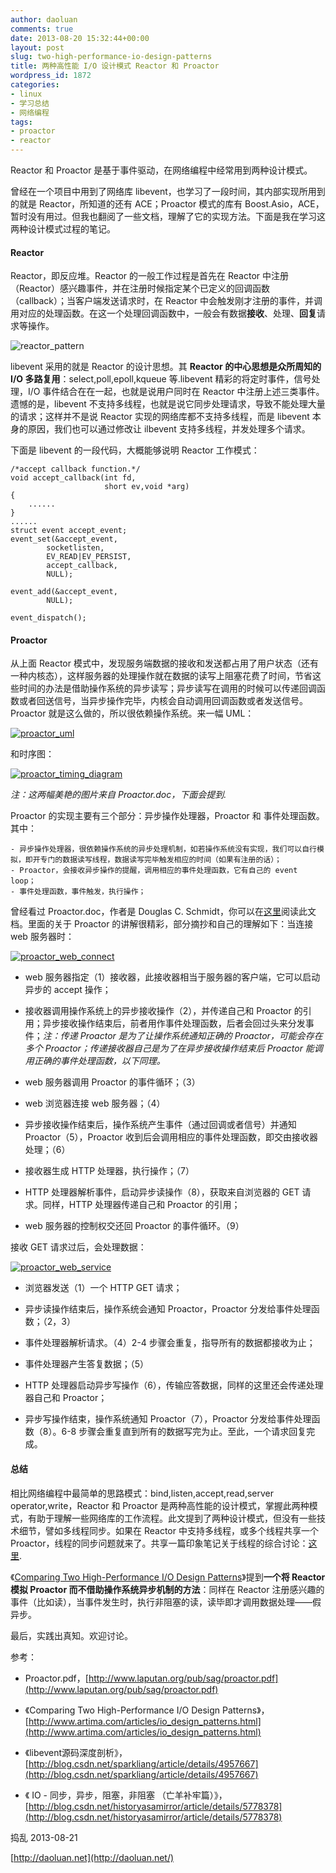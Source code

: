 ```yaml
---
author: daoluan
comments: true
date: 2013-08-20 15:32:44+00:00
layout: post
slug: two-high-performance-io-design-patterns
title: 两种高性能 I/O 设计模式 Reactor 和 Proactor
wordpress_id: 1872
categories:
- linux
- 学习总结
- 网络编程
tags:
- proactor
- reactor
---
```


Reactor 和 Proactor 是基于事件驱动，在网络编程中经常用到两种设计模式。

曾经在一个项目中用到了网络库 libevent，也学习了一段时间，其内部实现所用到的就是 Reactor，所知道的还有 ACE；Proactor 模式的库有 Boost.Asio，ACE，暂时没有用过。但我也翻阅了一些文档，理解了它的实现方法。下面是我在学习这两种设计模式过程的笔记。


#### Reactor


Reactor，即反应堆。Reactor 的一般工作过程是首先在 Reactor 中注册（Reactor）感兴趣事件，并在注册时候指定某个已定义的回调函数（callback）；当客户端发送请求时，在 Reactor 中会触发刚才注册的事件，并调用对应的处理函数。在这一个处理回调函数中，一般会有数据**接收**、处理、**回复**请求等操作。

![reactor_pattern](http://md.daoluan.net/images/blog/2013/08/reactor_pattern.png)

libevent 采用的就是 Reactor 的设计思想。其 **Reactor 的中心思想是众所周知的 I/O 多路复用**：select,poll,epoll,kqueue 等.libevent 精彩的将定时事件，信号处理，I/O 事件结合在在一起，也就是说用户同时在 Reactor 中注册上述三类事件。遗憾的是，libevent 不支持多线程，也就是说它同步处理请求，导致不能处理大量的请求；这样并不是说 Reactor 实现的网络库都不支持多线程，而是 libevent 本身的原因，我们也可以通过修改让 ilbevent 支持多线程，并发处理多个请求。

下面是 libevent 的一段代码，大概能够说明 Reactor 工作模式：

    
    /*accept callback function.*/
    void accept_callback(int fd,
    					 short ev,void *arg)
    {
        ......
    }
    ......
    struct event accept_event;
    event_set(&accept_event,
    		socketlisten,
    		EV_READ|EV_PERSIST,
    		accept_callback,
    		NULL);
    
    event_add(&accept_event,
    		NULL);
    
    event_dispatch();




#### Proactor


从上面 Reactor 模式中，发现服务端数据的接收和发送都占用了用户状态（还有一种内核态），这样服务器的处理操作就在数据的读写上阻塞花费了时间，节省这些时间的办法是借助操作系统的异步读写；异步读写在调用的时候可以传递回调函数或者回送信号，当异步操作完毕，内核会自动调用回调函数或者发送信号。Proactor 就是这么做的，所以很依赖操作系统。来一幅 UML：

[![proactor_uml](http://md.daoluan.net/images/blog/2013/08/proactor_uml.png)](http://md.daoluan.net/images/blog/2013/08/proactor_uml.png)

和时序图：

[![proactor_timing_diagram](http://md.daoluan.net/images/blog/2013/08/proactor_timing_diagram.png)](http://md.daoluan.net/images/blog/2013/08/proactor_timing_diagram.png)

_注：这两幅美艳的图片来自 Proactor.doc，下面会提到._

Proactor 的实现主要有三个部分：异步操作处理器，Proactor 和 事件处理函数。其中：

    
    - 异步操作处理器，很依赖操作系统的异步处理机制，如若操作系统没有实现，我们可以自行模拟，即开专门的数据读写线程，数据读写完毕触发相应的时间（如果有注册的话）；
    - Proactor，会接收异步操作的提醒，调用相应的事件处理函数，它有自己的 event loop；
    - 事件处理函数，事件触发，执行操作；


曾经看过 Proactor.doc，作者是 Douglas C. Schmidt，你可以在[这里](http://www.laputan.org/pub/sag/proactor.pdf)阅读此文档。里面的关于 Proactor 的讲解很精彩，部分摘抄和自己的理解如下：当连接 web 服务器时：

[![proactor_web_connect](http://md.daoluan.net/images/blog/2013/08/proactor_web_connect.png)](http://md.daoluan.net/images/blog/2013/08/proactor_web_connect.png)



	
  * web 服务器指定（1）接收器，此接收器相当于服务器的客户端，它可以启动异步的 accept 操作；

	
  * 接收器调用操作系统上的异步接收操作（2），并传递自己和 Proactor 的引用；异步接收操作结束后，前者用作事件处理函数，后者会回过头来分发事件；_注：传递 Proactor 是为了让操作系统通知正确的 Proactor，可能会存在多个 Proactor；传递接收器自己是为了在异步接收操作结束后 Proactor 能调用正确的事件处理函数，以下同理。_

	
  * web 服务器调用 Proactor 的事件循环；（3）

	
  * web 浏览器连接 web 服务器；（4）

	
  * 异步接收操作结束后，操作系统产生事件（通过回调或者信号）并通知 Proactor（5），Proactor 收到后会调用相应的事件处理函数，即交由接收器处理；（6）

	
  * 接收器生成 HTTP 处理器，执行操作；（7）

	
  * HTTP 处理器解析事件，启动异步读操作（8），获取来自浏览器的 GET 请求。同样，HTTP 处理器传递自己和 Proactor 的引用；

	
  * web 服务器的控制权交还回 Proactor 的事件循环。（9）


接收 GET 请求过后，会处理数据：

[![proactor_web_service](http://md.daoluan.net/images/blog/2013/08/proactor_web_service.png)](http://md.daoluan.net/images/blog/2013/08/proactor_web_service.png)



	
  * 浏览器发送（1）一个 HTTP GET 请求；

	
  * 异步读操作结束后，操作系统会通知 Proactor，Proactor 分发给事件处理函数；（2，3）

	
  * 事件处理器解析请求。（4）2-4 步骤会重复，指导所有的数据都接收为止；

	
  * 事件处理器产生答复数据；（5）

	
  * HTTP 处理器启动异步写操作（6），传输应答数据，同样的这里还会传递处理器自己和 Proactor；

	
  * 异步写操作结束，操作系统通知 Proactor（7），Proactor 分发给事件处理函数（8）。6-8 步骤会重复直到所有的数据写完为止。至此，一个请求回复完成。




#### 总结


相比网络编程中最简单的思路模式：bind,listen,accept,read,server operator,write，Reactor 和 Proactor 是两种高性能的设计模式，掌握此两种模式，有助于理解一些网络库的工作流程。此文提到了两种设计模式，但没有一些技术细节，譬如多线程同步。如果在 Reactor 中支持多线程，或多个线程共享一个 Proactor，线程的同步问题就来了。共享一篇印象笔记关于线程的综合讨论：[这里](http://app.yinxiang.com/shard/s9/sh/732ee92e-0eac-4080-94ce-b9a04e173cdf/9b403c45ee885eb64949970fddd3417e).

《[Comparing Two High-Performance I/O Design Patterns](http://www.artima.com/articles/io_design_patterns.html)》提到**一个将 Reactor 模拟 Proactor 而不借助操作系统异步机制的方法**：同样在 Reactor 注册感兴趣的事件（比如读），当事件发生时，执行非阻塞的读，读毕即才调用数据处理——假异步。

最后，实践出真知。欢迎讨论。

参考：

- Proactor.pdf，[http://www.laputan.org/pub/sag/proactor.pdf](http://www.laputan.org/pub/sag/proactor.pdf)

- 《Comparing Two High-Performance I/O Design Patterns》，[http://www.artima.com/articles/io_design_patterns.html](http://www.artima.com/articles/io_design_patterns.html)

- 《libevent源码深度剖析》，[http://blog.csdn.net/sparkliang/article/details/4957667](http://blog.csdn.net/sparkliang/article/details/4957667)

- 《 IO - 同步，异步，阻塞，非阻塞 （亡羊补牢篇）》，[http://blog.csdn.net/historyasamirror/article/details/5778378](http://blog.csdn.net/historyasamirror/article/details/5778378)

捣乱 2013-08-21

[http://daoluan.net](http://daoluan.net/)
